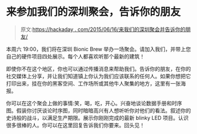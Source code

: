 # 来参加我们的深圳聚会，告诉你的朋友

> 原文:[https://hackaday . com/2015/06/16/来我们的深圳聚会并告诉你的朋友/](https://hackaday.com/2015/06/16/come-to-our-shenzhen-meetup-and-tell-your-friends/)

本周六 19:00，我们将在深圳 Bionic Brew 举办一场聚会。请加入我们，并带上您自己的硬件项目四处展示。每个人都喜欢听那个最新的建筑！

即使你不在这个地区，你也可以通过传播消息来帮助我们。告诉你的朋友，在你的社交媒体上分享，并让我们知道镇上你认为我们应该联系的任何人。如果你想把它打印出来，挂在你的黑客空间、工作场所或其他牛人聚集的地方，这里有一张海报。

你可以在这个聚会上做的事情:笑，喝，吃，开心。兴奋地谈论数据手册和时序图。假装你讨厌谈论时序图，同时暗暗高兴有人想听听你对他们的看法。叙述你的史诗般的战斗，以满足生产期限。展示你刚刚完成的最新 blinky LED 项目。认识很多很棒的人。你可以在这里回复告诉我们你要来。回头见！